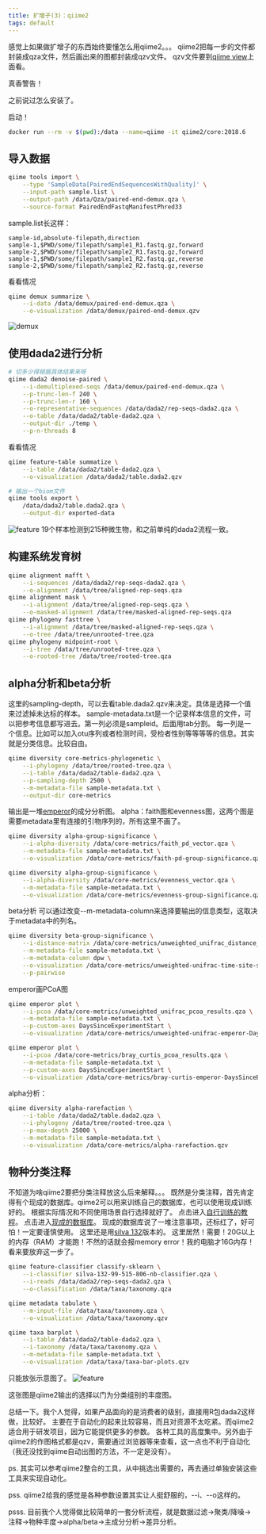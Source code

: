 ```yaml
---
title: 扩增子(3)：qiime2
tags: default
---
```

感觉上如果做扩增子的东西始终要懂怎么用qiime2。。。
qiime2把每一步的文件都封装成qza文件，然后画出来的图都封装成qzv文件。
qzv文件要到[qiime view](https://view.qiime2.org/)上面看。

真香警告！

之前说过怎么安装了。

启动！
```bash
docker run --rm -v $(pwd):/data --name=qiime -it qiime2/core:2018.6
```

导入数据
---
```bash
qiime tools import \
	--type 'SampleData[PairedEndSequencesWithQuality]' \
	--input-path sample.list \
	--output-path /data/Qza/paired-end-demux.qza \
	--source-format PairedEndFastqManifestPhred33
```
sample.list长这样：
```
sample-id,absolute-filepath,direction
sample-1,$PWD/some/filepath/sample1_R1.fastq.gz,forward
sample-2,$PWD/some/filepath/sample2_R1.fastq.gz,forward
sample-1,$PWD/some/filepath/sample1_R2.fastq.gz,reverse
sample-2,$PWD/some/filepath/sample2_R2.fastq.gz,reverse
```
看看情况
```bash
qiime demux summarize \
	--i-data /data/demux/paired-end-demux.qza \
	--o-visualization /data/demux/paired-end-demux.qzv
```
![demux](https://raw.githubusercontent.com/pzweuj/pzweuj.github.io/refs/heads/master/downloads/images/qiime2-demux.PNG)

使用dada2进行分析
---
```bash
# 切多少得根据具体结果来呀
qiime dada2 denoise-paired \
	--i-demultiplexed-seqs /data/demux/paired-end-demux.qza \
	--p-trunc-len-f 240 \
	--p-trunc-len-r 160 \
	--o-representative-sequences /data/dada2/rep-seqs-dada2.qza \
	--o-table /data/dada2/table-dada2.qza \
	--output-dir ./temp \
	--p-n-threads 8
```
看看情况
```bash
qiime feature-table summatize \
	--i-table /data/dada2/table-dada2.qza \
	--o-visualization /data/dada2/table.dada2.qzv

# 输出一个biom文件
qiime tools export \
	/data/dada2/table.dada2.qza \
	--output-dir exported-data
```
![feature](https://raw.githubusercontent.com/pzweuj/pzweuj.github.io/refs/heads/master/downloads/images/qiime2-dada2-feature.PNG)
19个样本检测到215种微生物，和之前单纯的dada2流程一致。

构建系统发育树
---
```bash
qiime alignment mafft \
	--i-sequences /data/dada2/rep-seqs-dada2.qza \
	--o-alignment /data/tree/aligned-rep-seqs.qza
qiime alignment mask \
	--i-alignment /data/tree/aligned-rep-seqs.qza \
	--o-masked-alignment /data/tree/masked-aligned-rep-seqs.qza
qiime phylogeny fasttree \
	--i-alignment /data/tree/masked-aligned-rep-seqs.qza \
	--o-tree /data/tree/unrooted-tree.qza
qiime phylogeny midpoint-root \
	--i-tree /data/tree/unrooted-tree.qza \
	--o-rooted-tree /data/tree/rooted-tree.qza
```

alpha分析和beta分析
---
这里的sampling-depth，可以去看table.dada2.qzv来决定。具体是选择一个值来过滤掉未达标的样本。
sample-metadata.txt是一个记录样本信息的文件，可以把参考信息都写进去。第一列必须是sampleid。后面用tab分割。
每一列是一个信息。比如可以加入otu序列或者检测时间，受检者性别等等等等的信息。其实就是分类信息。比较自由。
```bash
qiime diversity core-metrics-phylogenetic \
	--i-phylogeny /data/tree/rooted-tree.qza \
	--i-table /data/dada2/table-dada2.qza \
	--p-sampling-depth 2500 \
	--m-metadata-file sample-metadata.txt \
	--output-dir core-metrics
```
输出是一堆[emperor](https://biocore.github.io/emperor/)的成分分析图。
alpha：faith图和evenness图，这两个图是需要metadata里有连接的引物序列的，所有这里不画了。
```bash
qiime diversity alpha-group-significance \
	--i-alpha-diversity /data/core-metrics/faith_pd_vector.qza \
	--m-metadata-file sample-metadata.txt \
	--o-visualization /data/core-metrics/faith-pd-group-significance.qzv

qiime diversity alpha-group-significance \
	--i-alpha-diversity /data/core-metrics/evenness_vector.qza \
	--m-metadata-file sample-metadata.txt \
	--o-visualization /data/core-metrics/evenness-group-significance.qzv
```

beta分析
可以通过改变--m-metadata-column来选择要输出的信息类型，这取决于metadata中的列名。
```bash
qiime diversity beta-group-significance \
	--i-distance-matrix /data/core-metrics/unweighted_unifrac_distance_matrix.qza \
	--m-metadata-file sample-metadata.txt \
	--m-metadata-column dpw \
	--o-visualization /data/core-metrics/unweighted-unifrac-time-site-significance.qzv \
	--p-pairwise
```

emperor画PCoA图
```bash
qiime emperor plot \
	--i-pcoa /data/core-metrics/unweighted_unifrac_pcoa_results.qza \
	--m-metadata-file sample-metadata.txt \
	--p-custom-axes DaysSinceExperimentStart \
	--o-visualization /data/core-metrics/unweighted-unifrac-emperor-DaysSinceExperimentStart.qzv

qiime emperor plot \
	--i-pcoa /data/core-metrics/bray_curtis_pcoa_results.qza \
	--m-metadata-file sample-metadata.txt \
	--p-custom-axes DaysSinceExperimentStart \
	--o-visualization /data/core-metrics/bray-curtis-emperor-DaysSinceExperimentStart.qzv
```

alpha分析：
```bash
qiime diversity alpha-rarefaction \
	--i-table /data/dada2/table.dada2.qza \
	--i-phylogeny /data/tree/rooted-tree.qza \
	--p-max-depth 25000 \
	--m-metadata-file sample-metadata.txt \
	--o-visualization /data/core-metrics/alpha-rarefaction.qzv
```

物种分类注释
---
不知道为啥qiime2要把分类注释放这么后来解释。。。
既然是分类注释，首先肯定得有个现成的数据库。qiime2可以用来训练自己的数据库，也可以使用现成训练好的。
根据实际情况和不同使用场景自行选择就好了。
点击进入[自行训练的教程](https://docs.qiime2.org/2018.6/tutorials/feature-classifier/)。
点击进入[现成的数据库](https://docs.qiime2.org/2018.6/data-resources/)。
现成的数据库说了一堆注意事项，还标红了，好可怕！一定要谨慎使用。
这里还是用[silva 132](https://data.qiime2.org/2018.6/common/silva-132-99-nb-classifier.qza)版本的。
这里居然！需要！20G以上的内存（RAM）才能跑！不然的话就会报memory error！我的电脑才16G内存！看来要放弃这一步了。
```bash
qiime feature-classifier classify-sklearn \
	--i-classifier silva-132-99-515-806-nb-classifier.qza \
	--i-reads /data/dada2/rep-seqs-dada2.qza \
	--o-classification /data/taxa/taxonomy.qza

qiime metadata tabulate \
	--m-input-file /data/taxa/taxonomy.qza \
	--o-visualization /data/taxa/taxonomy.qzv

qiime taxa barplot \
	--i-table /data/dada2/table-dada2.qza \
	--i-taxonomy /data/taxa/taxonomy.qza \
	--m-metadata-file sample-metadata.txt \
	--o-visualization /data/taxa/taxa-bar-plots.qzv
```
只能放张示意图了。
![feature](https://raw.githubusercontent.com/pzweuj/pzweuj.github.io/refs/heads/master/downloads/images/qiime2-dada2-taxabar.PNG)

这张图是qiime2输出的选择以门为分类组别的丰度图。


总结一下。我个人觉得，如果产品面向的是消费者的级别，直接用R包dada2这样做，比较好。
主要在于自动化的起来比较容易，而且对资源不太吃紧。而qiime2适合用于研发项目，因为它能提供更多的参数。
各种工具的高度集中。另外由于qiime2的作图格式都是qzv，需要通过浏览器等来查看，这一点也不利于自动化（我还没找到qiime自动出图的方法，不一定是没有）。

ps. 其实可以参考qiime2整合的工具，从中挑选出需要的，再去通过单独安装这些工具来实现自动化。

pss. qiime2给我的感觉是各种参数设置其实让人挺舒服的，--i、--o这样的。

psss. 目前我个人觉得做比较简单的一套分析流程，就是数据过滤→聚类/降噪→注释→物种丰度→alpha/beta→主成分分析→差异分析。

[-_-]:又水了一篇。